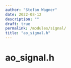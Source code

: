 ```yaml
---
author: "Stefan Wagner"
date: 2022-08-12
description: ""
draft: true
permalink: /modules/signal/
title: "ao_signal.h"
---
```


# ao_signal.h
